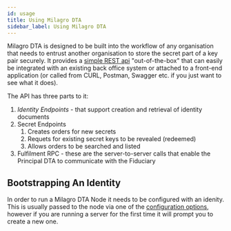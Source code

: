 ```yaml
---
id: usage
title: Using Milagro DTA
sidebar_label: Using Milagro DTA
---
```

Milagro DTA is designed to be built into the workflow of any organisation that needs to entrust another organisation to store the secret part of a key pair securely. It provides a [simple REST api](/swagger/index.html) "out-of-the-box" that can easily be integrated with an existing back office system or attached to a front-end application (or called from CURL, Postman, Swagger etc. if you just want to see what it does). 

The API has three parts to it:

1. _Identity Endpoints_ - that support creation and retrieval of identity documents
2. Secret Endpoints 
    1. Creates orders for new secrets
    2. Requets for existing secret keys to be revealed (redeemed)
    3. Allows orders to be searched and listed
3. Fulfilment RPC - these are the server-to-server calls that enable the Principal DTA to communicate with the Fiduciary

## Bootstrapping An Identity

In order to run a Milagro DTA Node it needs to be configured with an idenity. This is usually passed to the node via one of the [configuration options](api-details/configuration.md), however if you are running a server for the first time it will prompt you to create a new one.



